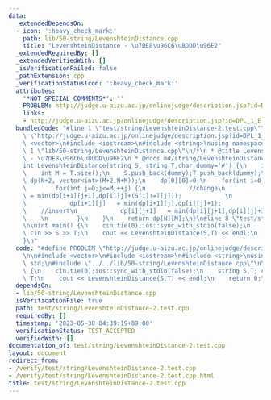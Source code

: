 ```yaml
---
data:
  _extendedDependsOn:
  - icon: ':heavy_check_mark:'
    path: lib/50-string/LevenshteinDistance.cpp
    title: "LevenshteinDistance - \u7DE8\u96C6\u8DDD\u96E2"
  _extendedRequiredBy: []
  _extendedVerifiedWith: []
  _isVerificationFailed: false
  _pathExtension: cpp
  _verificationStatusIcon: ':heavy_check_mark:'
  attributes:
    '*NOT_SPECIAL_COMMENTS*': ''
    PROBLEM: http://judge.u-aizu.ac.jp/onlinejudge/description.jsp?id=DPL_1_E
    links:
    - http://judge.u-aizu.ac.jp/onlinejudge/description.jsp?id=DPL_1_E
  bundledCode: "#line 1 \"test/string/LevenshteinDistance-2.test.cpp\"\n#define PROBLEM\
    \ \"http://judge.u-aizu.ac.jp/onlinejudge/description.jsp?id=DPL_1_E\"\n\n#include\
    \ <vector>\n#include <iostream>\n#include <string>\nusing namespace std;\n#line\
    \ 1 \"lib/50-string/LevenshteinDistance.cpp\"\n/*\n * @title LevenshteinDistance\
    \ - \u7DE8\u96C6\u8DDD\u96E2\n * @docs md/string/LevenshteinDistance.md\n */\n\
    int LevenshteinDistance(string S, string T,char dummy='#') {\n    int N = S.size();\n\
    \    int M = T.size();\n    S.push_back(dummy);T.push_back(dummy);\n    vector<vector<int>>\
    \ dp(N+2, vector<int>(M+2,N+M));\n    dp[0][0]=0;\n    for(int i=0;i<=N;++i) {\n\
    \        for(int j=0;j<=M;++j) {\n            //change\n            dp[i+1][j+1]\
    \ = min(dp[i+1][j+1],dp[i][j]+(S[i]!=T[j]));            \n            //delete\n\
    \            dp[i+1][j]   = min(dp[i+1][j],dp[i][j]+1);            \n        \
    \    //insert\n            dp[i][j+1]   = min(dp[i][j+1],dp[i][j]+1);        \
    \    \n        }\n    }\n    return dp[N][M];\n}\n#line 8 \"test/string/LevenshteinDistance-2.test.cpp\"\
    \n\nint main() {\n    cin.tie(0);ios::sync_with_stdio(false);\n    string S,T;\
    \ cin >> S >> T;\n    cout << LevenshteinDistance(S,T) << endl;\n    return 0;\n\
    }\n"
  code: "#define PROBLEM \"http://judge.u-aizu.ac.jp/onlinejudge/description.jsp?id=DPL_1_E\"\
    \n\n#include <vector>\n#include <iostream>\n#include <string>\nusing namespace\
    \ std;\n#include \"../../lib/50-string/LevenshteinDistance.cpp\"\n\nint main()\
    \ {\n    cin.tie(0);ios::sync_with_stdio(false);\n    string S,T; cin >> S >>\
    \ T;\n    cout << LevenshteinDistance(S,T) << endl;\n    return 0;\n}\n"
  dependsOn:
  - lib/50-string/LevenshteinDistance.cpp
  isVerificationFile: true
  path: test/string/LevenshteinDistance-2.test.cpp
  requiredBy: []
  timestamp: '2023-05-30 04:39:19+09:00'
  verificationStatus: TEST_ACCEPTED
  verifiedWith: []
documentation_of: test/string/LevenshteinDistance-2.test.cpp
layout: document
redirect_from:
- /verify/test/string/LevenshteinDistance-2.test.cpp
- /verify/test/string/LevenshteinDistance-2.test.cpp.html
title: test/string/LevenshteinDistance-2.test.cpp
---
```


